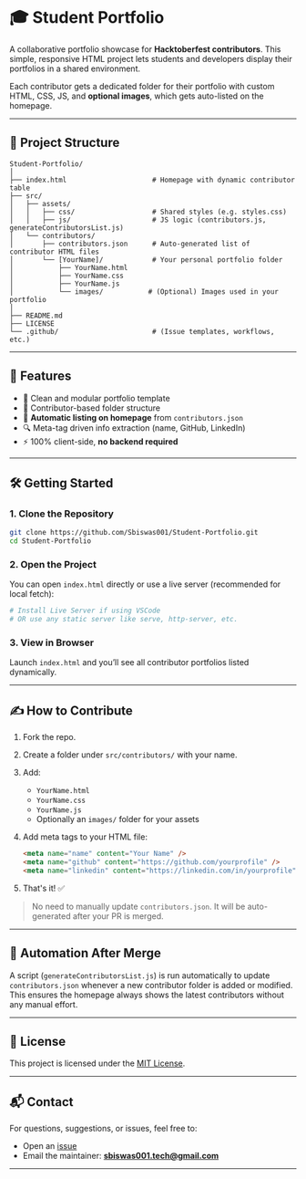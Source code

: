 # 🎓 Student Portfolio

A collaborative portfolio showcase for **Hacktoberfest contributors**. This simple, responsive HTML project lets students and developers display their portfolios in a shared environment.

Each contributor gets a dedicated folder for their portfolio with custom HTML, CSS, JS, and **optional images**, which gets auto-listed on the homepage.

---

## 📁 Project Structure

```
Student-Portfolio/
│
├── index.html                     # Homepage with dynamic contributor table
├── src/
│   ├── assets/
│   │   ├── css/                   # Shared styles (e.g. styles.css)
│   │   ├── js/                    # JS logic (contributors.js, generateContributorsList.js)
│   └── contributors/
│       ├── contributors.json      # Auto-generated list of contributor HTML files
│       └── [YourName]/            # Your personal portfolio folder
│           ├── YourName.html
│           ├── YourName.css
│           ├── YourName.js
│           └── images/           # (Optional) Images used in your portfolio
│
├── README.md
├── LICENSE
└── .github/                       # (Issue templates, workflows, etc.)
```

---

## 🚀 Features

* 📜 Clean and modular portfolio template
* 🧩 Contributor-based folder structure
* 🔄 **Automatic listing on homepage** from `contributors.json`
* 🔍 Meta-tag driven info extraction (name, GitHub, LinkedIn)
* ⚡ 100% client-side, **no backend required**

---

## 🛠 Getting Started

### 1. Clone the Repository

```bash
git clone https://github.com/Sbiswas001/Student-Portfolio.git
cd Student-Portfolio
```

### 2. Open the Project

You can open `index.html` directly or use a live server (recommended for local fetch):

```bash
# Install Live Server if using VSCode
# OR use any static server like serve, http-server, etc.
```

### 3. View in Browser

Launch `index.html` and you’ll see all contributor portfolios listed dynamically.

---

## ✍️ How to Contribute

1. Fork the repo.

2. Create a folder under `src/contributors/` with your name.

3. Add:

   * `YourName.html`
   * `YourName.css`
   * `YourName.js`
   * Optionally an `images/` folder for your assets

4. Add meta tags to your HTML file:

   ```html
   <meta name="name" content="Your Name" />
   <meta name="github" content="https://github.com/yourprofile" />
   <meta name="linkedin" content="https://linkedin.com/in/yourprofile" />
   ```

5. That's it! ✅

> No need to manually update `contributors.json`. It will be auto-generated after your PR is merged.

---

## 🔁 Automation After Merge

A script (`generateContributorsList.js`) is run automatically to update `contributors.json` whenever a new contributor folder is added or modified. This ensures the homepage always shows the latest contributors without any manual effort.

---

## 📜 License

This project is licensed under the [MIT License](LICENSE).

---

## 📬 Contact

For questions, suggestions, or issues, feel free to:

* Open an [issue](https://github.com/Sbiswas001/Student-Portfolio/issues)
* Email the maintainer: **[sbiswas001.tech@gmail.com](mailto:sbiswas001.tech@gmail.com)**

---
